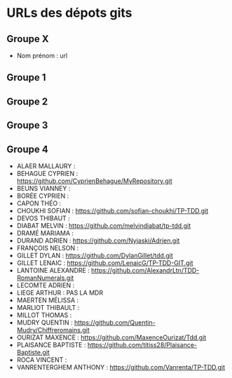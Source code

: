 # URLs des dépots gits

## Groupe X
* Nom prénom : url

## Groupe 1
## Groupe 2
## Groupe 3
## Groupe 4
* ALAER MALLAURY : 
* BEHAGUE CYPRIEN : https://github.com/CyprienBehague/MyRepository.git
* BEUNS VIANNEY : 
* BORÉE CYPRIEN : 
* CAPON THÉO : 
* CHOUKHI SOFIAN : https://github.com/sofian-choukhi/TP-TDD.git
* DEVOS THIBAUT : 
* DIABAT  MELVIN : https://github.com/melvindiabat/tp-tdd.git
* DRAMÉ MARIAMA : 
* DURAND  ADRIEN : https://github.com/Nyjaski/Adrien.git
* FRANÇOIS  NELSON : 
* GILLET  DYLAN : https://github.com/DylanGillet/tdd.git
* GILLET  LENAIC : https://github.com/LenaicG/TP-TDD-GIT.git
* LANTOINE  ALEXANDRE : https://github.com/AlexandrLtn/TDD-RomanNumerals.git
* LECOMTE ADRIEN : 
* LIEGE ARTHUR : PAS LA MDR
* MAERTEN MÉLISSA : 
* MARLIOT THIBAULT : 
* MILLOT  THOMAS : 
* MUDRY QUENTIN : https://github.com/Quentin-Mudry/Chiffreromains.git
* OURIZAT MAXENCE : https://github.com/MaxenceOurizat/Tdd.git
* PLAISANCE BAPTISTE : https://github.com/titiss28/Plaisance-Baptiste.git
* ROCA  VINCENT : 
* VANRENTERGHEM ANTHONY : https://github.com/Vanrenta/TP-TDD.git
